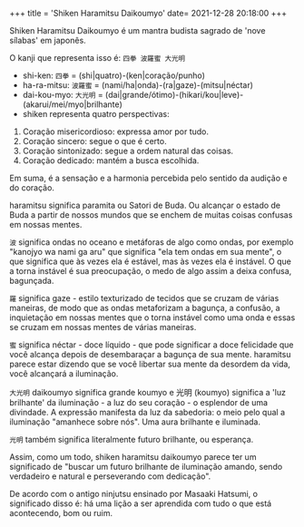 +++
title = 'Shiken Haramitsu Daikoumyo'
date=   2021-12-28 20:18:00
+++

Shiken Haramitsu Daikoumyo é um mantra budista sagrado de 'nove sílabas' em japonês.

O kanji que representa isso é: `四拳 波羅蜜 大光明`

- shi-ken: `四拳` = (shi|quatro)-(ken|coração/punho)
- ha-ra-mitsu: `波羅蜜` = (nami/ha|onda)-(ra|gaze)-(mitsu|néctar)
- dai-kou-myo: `大光明` = (dai|grande/ótimo)-(hikari/kou|leve)-(akarui/mei/myo|brilhante)
- shiken representa quatro perspectivas:
1. Coração misericordioso: expressa amor por tudo.
1. Coração sincero: segue o que é certo.
1. Coração sintonizado: segue a ordem natural das coisas.
1. Coração dedicado: mantém a busca escolhida.

Em suma, é a sensação e a harmonia percebida pelo sentido da audição e do coração.

haramitsu significa paramita ou Satori de Buda. Ou alcançar o estado de Buda a partir de nossos mundos que se enchem de muitas coisas confusas em nossas mentes.

`波` significa ondas no oceano e metáforas de algo como ondas, por exemplo "kanojyo wa nami ga aru" que significa "ela tem ondas em sua mente", o que significa que às vezes ela é estável, mas às vezes ela é instável. O que a torna instável é sua preocupação, o medo de algo assim a deixa confusa, bagunçada.

`羅` significa gaze - estilo texturizado de tecidos que se cruzam de várias maneiras, de modo que as ondas metaforizam a bagunça, a confusão, a inquietação em nossas mentes que o torna instável como uma onda e essas se cruzam em nossas mentes de várias maneiras.

`蜜` significa néctar - doce líquido - que pode significar a doce felicidade que você alcança depois de desembaraçar a bagunça de sua mente. haramitsu parece estar dizendo que se você libertar sua mente da desordem da vida, você alcançará a iluminação.

`大光明` daikoumyo significa grande koumyo e 光明 (koumyo) significa a 'luz brilhante' da iluminação - a luz do seu coração - o esplendor de uma divindade. A expressão manifesta da luz da sabedoria: o meio pelo qual a iluminação "amanhece sobre nós". Uma aura brilhante e iluminada.

`光明` também significa literalmente futuro brilhante, ou esperança.

Assim, como um todo, shiken haramitsu daikoumyo parece ter um significado de "buscar um futuro brilhante de iluminação amando, sendo verdadeiro e natural e perseverando com dedicação".

De acordo com o antigo ninjutsu ensinado por Masaaki Hatsumi, o significado disso é: há uma lição a ser aprendida com tudo o que está acontecendo, bom ou ruim.
